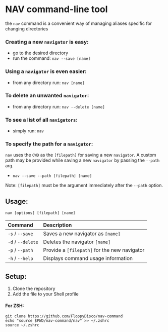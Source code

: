 # NAV command-line tool
the `nav` command is a convenient way of managing aliases specific for changing directories

### Creating a new `navigator` is easy:
- go to the desired directory
- run the command: `nav --save [name]`

### Using a `navigator` is even easier:
- from any directory run: `nav [name]`

### To delete an unwanted `navigator`:
- from any directory run: `nav --delete [name]`

### To see a list of all `navigators`:
- simply run: `nav`

### To specify the path for a `navigator`:
`nav` uses the `CWD` as the `[filepath]` for saving a new `navigator`.
A custom path may be provided while saving a new `navigator` by passing the `--path` arg.
- `nav --save --path [filepath] [name]`

Note: `[filepath]` must be the argument immediately after the `--path` option.

## Usage: 
```
nav [options] [filepath] [name]
```
| Command            | Description                                |
| :----------------- | :----------------------------------------- |
| `-s` / `--save`    | Saves a new navigator as `[name]`            |
| `-d` / `--delete`  | Deletes the navigator `[name]`               |
| `-p` / `--path`    | Provide a `[filepath]` for the new navigator |
| `-h` / `--help`    | Displays command usage information         |

## Setup:

1. Clone the repository
2. Add the file to your Shell profile

#### For ZSH:
```
git clone https://github.com/FloppyDisco/nav-command
echo "source $PWD/nav-command/nav" >> ~/.zshrc
source ~/.zshrc
```
